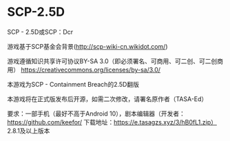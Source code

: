 # SCP-2.5D
SCP - 2.5D或SCP：Dcr

游戏基于SCP基金会背景(http://scp-wiki-cn.wikidot.com/)

游戏遵循知识共享许可协议BY-SA 3.0（即必须署名、可商用、可二创、可二创商用）
https://creativecommons.org/licenses/by-sa/3.0/

本游戏为SCP - Containment Breach的2.5D翻版

本游戏将在正式版发布后开源，如需二次修改，请署名原作者（TASA-Ed）

要求：一部手机（最好不高于Android 10），剧本编辑器（开发者：https://github.com/keefor/ 下载地址：https://e.tasagzs.xyz/3/hB0fL1.zip） 2.8.1及以上版本
